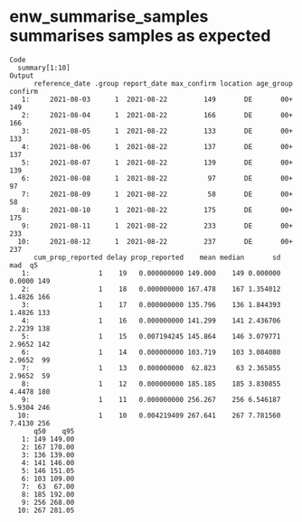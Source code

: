 # enw_summarise_samples summarises samples as expected

    Code
      summary[1:10]
    Output
          reference_date .group report_date max_confirm location age_group confirm
       1:     2021-08-03      1  2021-08-22         149       DE       00+     149
       2:     2021-08-04      1  2021-08-22         166       DE       00+     166
       3:     2021-08-05      1  2021-08-22         133       DE       00+     133
       4:     2021-08-06      1  2021-08-22         137       DE       00+     137
       5:     2021-08-07      1  2021-08-22         139       DE       00+     139
       6:     2021-08-08      1  2021-08-22          97       DE       00+      97
       7:     2021-08-09      1  2021-08-22          58       DE       00+      58
       8:     2021-08-10      1  2021-08-22         175       DE       00+     175
       9:     2021-08-11      1  2021-08-22         233       DE       00+     233
      10:     2021-08-12      1  2021-08-22         237       DE       00+     237
          cum_prop_reported delay prop_reported    mean median       sd    mad  q5
       1:                 1    19   0.000000000 149.000    149 0.000000 0.0000 149
       2:                 1    18   0.000000000 167.478    167 1.354012 1.4826 166
       3:                 1    17   0.000000000 135.796    136 1.844393 1.4826 133
       4:                 1    16   0.000000000 141.299    141 2.436706 2.2239 138
       5:                 1    15   0.007194245 145.864    146 3.079771 2.9652 142
       6:                 1    14   0.000000000 103.719    103 3.084080 2.9652  99
       7:                 1    13   0.000000000  62.823     63 2.365855 2.9652  59
       8:                 1    12   0.000000000 185.185    185 3.830855 4.4478 180
       9:                 1    11   0.000000000 256.267    256 6.546187 5.9304 246
      10:                 1    10   0.004219409 267.641    267 7.781560 7.4130 256
          q50    q95
       1: 149 149.00
       2: 167 170.00
       3: 136 139.00
       4: 141 146.00
       5: 146 151.05
       6: 103 109.00
       7:  63  67.00
       8: 185 192.00
       9: 256 268.00
      10: 267 281.05

